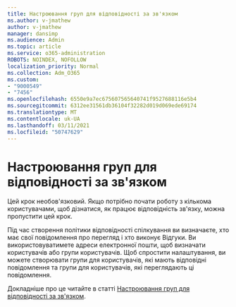 ```yaml
---
title: Настроювання груп для відповідності за зв'язком
ms.author: v-jmathew
author: v-jmathew
manager: dansimp
ms.audience: Admin
ms.topic: article
ms.service: o365-administration
ROBOTS: NOINDEX, NOFOLLOW
localization_priority: Normal
ms.collection: Adm_O365
ms.custom:
- "9000549"
- "7456"
ms.openlocfilehash: 6550e9a7ec675607565640741f9527688116e5b4
ms.sourcegitcommit: 6312ee31561db36104f32282d019d069ede69174
ms.translationtype: MT
ms.contentlocale: uk-UA
ms.lasthandoff: 03/11/2021
ms.locfileid: "50747629"
---
```

# <a name="set-up-groups-for-communication-compliance"></a>Настроювання груп для відповідності за зв'язком

Цей крок необов'язковий. Якщо потрібно почати роботу з кількома користувачами, щоб дізнатися, як працює відповідність зв'язку, можна пропустити цей крок.  
  
Під час створення політики відповідності спілкування ви визначаєте, хто має свої повідомлення про перегляд і хто виконує Відгуки. Ви використовуватимете адреси електронної пошти, щоб визначати користувачів або групи користувачів. Щоб спростити налаштування, ви можете створювати групи для користувачів, які мають відповідні повідомлення та групи для користувачів, які переглядають ці повідомлення.  
  
Докладніше про це читайте в статті [Настроювання груп для відповідності за зв'язком](https://go.microsoft.com/fwlink/?linkid=2129594).
